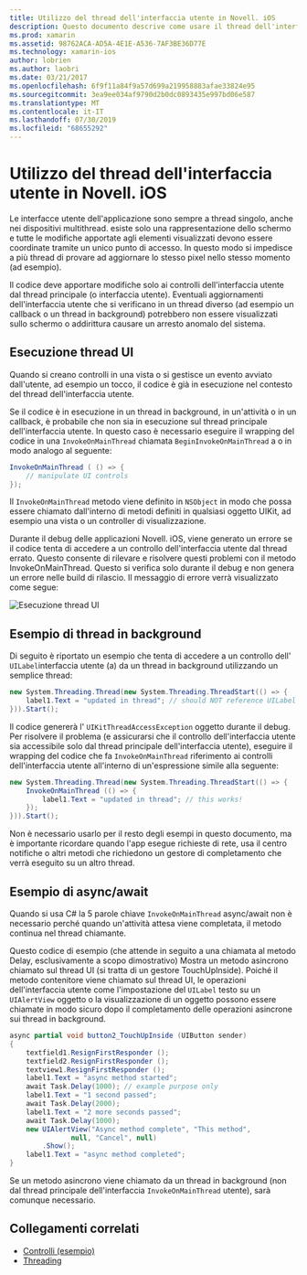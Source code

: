 ```yaml
---
title: Utilizzo del thread dell'interfaccia utente in Novell. iOS
description: Questo documento descrive come usare il thread dell'interfaccia utente in Novell. iOS. Illustra l'esecuzione del thread dell'interfaccia utente, fornisce un esempio di thread in background ed esamina async/await.
ms.prod: xamarin
ms.assetid: 98762ACA-AD5A-4E1E-A536-7AF3BE36D77E
ms.technology: xamarin-ios
author: lobrien
ms.author: laobri
ms.date: 03/21/2017
ms.openlocfilehash: 6f9f11a84f9a57d699a219958883afae33824e95
ms.sourcegitcommit: 3ea9ee034af9790d2b0dc0893435e997bd06e587
ms.translationtype: MT
ms.contentlocale: it-IT
ms.lasthandoff: 07/30/2019
ms.locfileid: "68655292"
---
```

# <a name="working-with-the-ui-thread-in-xamarinios"></a>Utilizzo del thread dell'interfaccia utente in Novell. iOS

Le interfacce utente dell'applicazione sono sempre a thread singolo, anche nei dispositivi multithread. esiste solo una rappresentazione dello schermo e tutte le modifiche apportate agli elementi visualizzati devono essere coordinate tramite un unico punto di accesso. In questo modo si impedisce a più thread di provare ad aggiornare lo stesso pixel nello stesso momento (ad esempio).

Il codice deve apportare modifiche solo ai controlli dell'interfaccia utente dal thread principale (o interfaccia utente). Eventuali aggiornamenti dell'interfaccia utente che si verificano in un thread diverso (ad esempio un callback o un thread in background) potrebbero non essere visualizzati sullo schermo o addirittura causare un arresto anomalo del sistema.

## <a name="ui-thread-execution"></a>Esecuzione thread UI

Quando si creano controlli in una vista o si gestisce un evento avviato dall'utente, ad esempio un tocco, il codice è già in esecuzione nel contesto del thread dell'interfaccia utente.

Se il codice è in esecuzione in un thread in background, in un'attività o in un callback, è probabile che non sia in esecuzione sul thread principale dell'interfaccia utente. In questo caso è necessario eseguire il wrapping del codice in una `InvokeOnMainThread` chiamata `BeginInvokeOnMainThread` a o in modo analogo al seguente:

```csharp
InvokeOnMainThread ( () => {
    // manipulate UI controls
});
```

Il `InvokeOnMainThread` metodo viene definito in `NSObject` in modo che possa essere chiamato dall'interno di metodi definiti in qualsiasi oggetto UIKit, ad esempio una vista o un controller di visualizzazione.

Durante il debug delle applicazioni Novell. iOS, viene generato un errore se il codice tenta di accedere a un controllo dell'interfaccia utente dal thread errato. Questo consente di rilevare e risolvere questi problemi con il metodo InvokeOnMainThread. Questo si verifica solo durante il debug e non genera un errore nelle build di rilascio. Il messaggio di errore verrà visualizzato come segue:

 ![](ui-thread-images/image10.png "Esecuzione thread UI")

 <a name="Background_Thread_Example" />


## <a name="background-thread-example"></a>Esempio di thread in background

Di seguito è riportato un esempio che tenta di accedere a un controllo dell' `UILabel`interfaccia utente (a) da un thread in background utilizzando un semplice thread:

```csharp
new System.Threading.Thread(new System.Threading.ThreadStart(() => {
    label1.Text = "updated in thread"; // should NOT reference UILabel on background thread!
})).Start();
```

Il codice genererà l' `UIKitThreadAccessException` oggetto durante il debug. Per risolvere il problema (e assicurarsi che il controllo dell'interfaccia utente sia accessibile solo dal thread principale dell'interfaccia utente), eseguire il wrapping del codice che fa `InvokeOnMainThread` riferimento ai controlli dell'interfaccia utente all'interno di un'espressione simile alla seguente:

```csharp
new System.Threading.Thread(new System.Threading.ThreadStart(() => {
    InvokeOnMainThread (() => {
        label1.Text = "updated in thread"; // this works!
    });
})).Start();
```

Non è necessario usarlo per il resto degli esempi in questo documento, ma è importante ricordare quando l'app esegue richieste di rete, usa il centro notifiche o altri metodi che richiedono un gestore di completamento che verrà eseguito su un altro thread.

 <a name="Async_Await_Example" />


## <a name="asyncawait-example"></a>Esempio di async/await

Quando si usa C# la 5 parole chiave `InvokeOnMainThread` async/await non è necessario perché quando un'attività attesa viene completata, il metodo continua nel thread chiamante.

Questo codice di esempio (che attende in seguito a una chiamata al metodo Delay, esclusivamente a scopo dimostrativo) Mostra un metodo asincrono chiamato sul thread UI (si tratta di un gestore TouchUpInside). Poiché il metodo contenitore viene chiamato sul thread UI, le operazioni dell'interfaccia utente come l'impostazione del `UILabel` testo su un `UIAlertView` oggetto o la visualizzazione di un oggetto possono essere chiamate in modo sicuro dopo il completamento delle operazioni asincrone sui thread in background.

```csharp
async partial void button2_TouchUpInside (UIButton sender)
{
    textfield1.ResignFirstResponder ();
    textfield2.ResignFirstResponder ();
    textview1.ResignFirstResponder ();
    label1.Text = "async method started";
    await Task.Delay(1000); // example purpose only
    label1.Text = "1 second passed";
    await Task.Delay(2000);
    label1.Text = "2 more seconds passed";
    await Task.Delay(1000);
    new UIAlertView("Async method complete", "This method", 
               null, "Cancel", null)
        .Show();
    label1.Text = "async method completed";
}
```

Se un metodo asincrono viene chiamato da un thread in background (non dal thread principale dell'interfaccia `InvokeOnMainThread` utente), sarà comunque necessario.


## <a name="related-links"></a>Collegamenti correlati

- [Controlli (esempio)](https://docs.microsoft.com/samples/xamarin/ios-samples/controls)
- [Threading](~/ios/app-fundamentals/threading.md)
